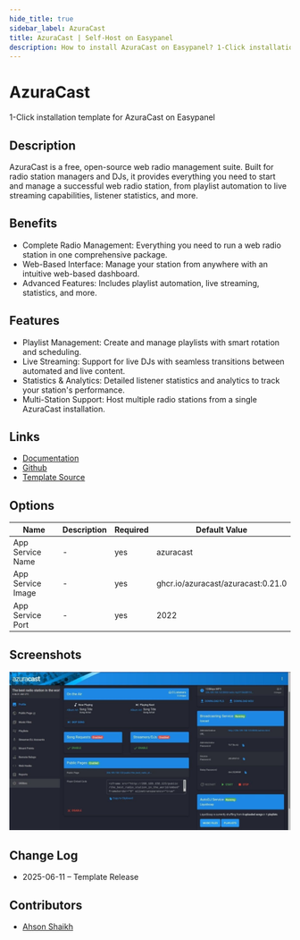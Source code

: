 ```yaml
---
hide_title: true
sidebar_label: AzuraCast
title: AzuraCast | Self-Host on Easypanel
description: How to install AzuraCast on Easypanel? 1-Click installation template for AzuraCast on Easypanel
---
```


<!-- generated -->

# AzuraCast

1-Click installation template for AzuraCast on Easypanel

## Description

AzuraCast is a free, open-source web radio management suite. Built for radio station managers and DJs, it provides everything you need to start and manage a successful web radio station, from playlist automation to live streaming capabilities, listener statistics, and more.

## Benefits

- Complete Radio Management: Everything you need to run a web radio station in one comprehensive package.
- Web-Based Interface: Manage your station from anywhere with an intuitive web-based dashboard.
- Advanced Features: Includes playlist automation, live streaming, statistics, and more.

## Features

- Playlist Management: Create and manage playlists with smart rotation and scheduling.
- Live Streaming: Support for live DJs with seamless transitions between automated and live content.
- Statistics & Analytics: Detailed listener statistics and analytics to track your station's performance.
- Multi-Station Support: Host multiple radio stations from a single AzuraCast installation.

## Links

- [Documentation](https://docs.azuracast.com/)
- [Github](https://github.com/AzuraCast/AzuraCast)
- [Template Source](https://github.com/easypanel-io/templates/tree/main/templates/azuracast)

## Options

Name | Description | Required | Default Value
-|-|-|-
App Service Name | - | yes | azuracast
App Service Image | - | yes | ghcr.io/azuracast/azuracast:0.21.0
App Service Port | - | yes | 2022

## Screenshots

![AzuraCast Screenshot](./assets/screenshot.png)

## Change Log

- 2025-06-11 – Template Release

## Contributors

- [Ahson Shaikh](https://github.com/Ahson-Shaikh)
